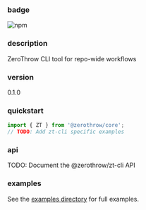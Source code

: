 ### badge
![npm](https://img.shields.io/npm/v/@zerothrow/zt-cli)

### description
ZeroThrow CLI tool for repo-wide workflows

### version
0.1.0

### quickstart
```typescript
import { ZT } from '@zerothrow/core';
// TODO: Add zt-cli specific examples
```

### api
TODO: Document the @zerothrow/zt-cli API

### examples
See the [examples directory](https://github.com/zerothrow/zerothrow/tree/main/examples) for full examples.
